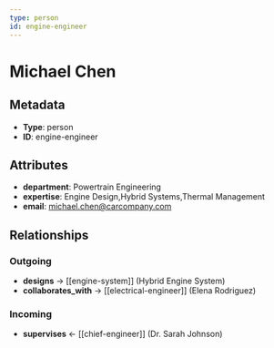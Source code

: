 ```yaml
---
type: person
id: engine-engineer
---
```


# Michael Chen

## Metadata

- **Type**: person
- **ID**: engine-engineer

## Attributes

- **department**: Powertrain Engineering
- **expertise**: Engine Design,Hybrid Systems,Thermal Management
- **email**: michael.chen@carcompany.com

## Relationships

### Outgoing

- **designs** → [[engine-system]] (Hybrid Engine System)
- **collaborates_with** → [[electrical-engineer]] (Elena Rodriguez)

### Incoming

- **supervises** ← [[chief-engineer]] (Dr. Sarah Johnson)

